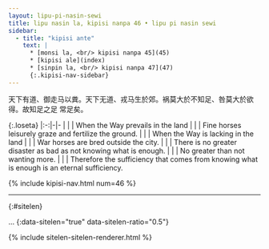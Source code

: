 ```yaml
---
layout: lipu-pi-nasin-sewi
title: lipu nasin la, kipisi nanpa 46 • lipu pi nasin sewi
sidebar:
  - title: "kipisi ante"
    text: |
      * [monsi la, <br/> kipisi nanpa 45](45)
      * [kipisi ale](index)
      * [sinpin la, <br/> kipisi nanpa 47](47)
      {:.kipisi-nav-sidebar}
---
```


天下有道、御走马以粪。天下无道、戎马生於郊。祸莫大於不知足、咎莫大於欲得。故知足之足 常足矣。

{:.loseta}
|:-:|-|-
|  |  | When the Way prevails in the land
|  |  | Fine horses leisurely graze and fertilize the ground.
|  |  | When the Way is lacking in the land
|  |  | War horses are bred outside the city.
|  |  | There is no greater disaster as bad as not knowing what is enough.
|  |  | No greater than not wanting more.
|  |  | Therefore the sufficiency that comes from knowing what is enough is an eternal sufficiency.

{% include kipisi-nav.html num=46 %}

-------
{:#sitelen}

...
{:data-sitelen="true" data-sitelen-ratio="0.5"}

{% include sitelen-sitelen-renderer.html %}
